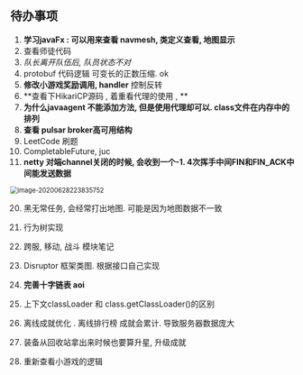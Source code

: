 ## 待办事项

1. **学习javaFx : 可以用来查看 navmesh, 类定义查看, 地图显示**
2. 查看师徒代码
6. *队长离开队伍后, 队员状态不对*
7. protobuf 代码逻辑   可变长的正数压缩.   ok 
8. **修改小游戏奖励调用, handler**  控制反转
13. **查看下HikariCP源码 , 着重看代理的使用 ,  **
14. **为什么javaagent 不能添加方法, 但是使用代理却可以.  class文件在内存中的排列**
15. **查看 pulsar  broker高可用结构**
17. LeetCode 刷题
18. CompletableFuture, juc
19. **netty 对端channel关闭的时候, 会收到一个-1.  4次挥手中间FIN和FIN_ACK中间能发送数据**

<img src="C:\Users\Administrator\AppData\Roaming\Typora\typora-user-images\image-20200628223835752.png" alt="image-20200628223835752" style="zoom:80%;" />



20. 黑无常任务, 会经常打出地图. 可能是因为地图数据不一致
21. 行为树实现
22. 跨服, 移动, 战斗 模块笔记
23. Disruptor 框架类图.   根据接口自己实现
24. **完善十字链表 aoi**   
25. 上下文classLoader 和 class.getClassLoader()的区别
26. 离线成就优化 . 离线排行榜 成就会累计. 导致服务器数据庞大

27. 装备从回收站拿出来时候也要算升星, 升级成就
28. 重新查看小游戏的逻辑